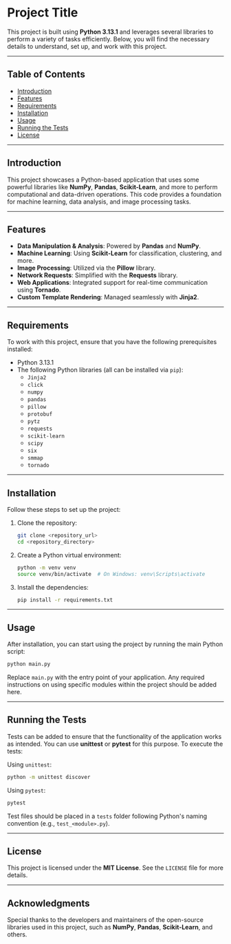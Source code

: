
# Project Title

This project is built using **Python 3.13.1** and leverages several libraries to perform a variety of tasks efficiently. Below, you will find the necessary details to understand, set up, and work with this project.

---

## Table of Contents

- [Introduction](#introduction)
- [Features](#features)
- [Requirements](#requirements)
- [Installation](#installation)
- [Usage](#usage)
- [Running the Tests](#running-the-tests)
- [License](#license)

---

## Introduction

This project showcases a Python-based application that uses some powerful libraries like **NumPy**, **Pandas**, **Scikit-Learn**, and more to perform computational and data-driven operations. This code provides a foundation for machine learning, data analysis, and image processing tasks.

---

## Features

- **Data Manipulation & Analysis**: Powered by **Pandas** and **NumPy**.
- **Machine Learning**: Using **Scikit-Learn** for classification, clustering, and more.
- **Image Processing**: Utilized via the **Pillow** library.
- **Network Requests**: Simplified with the **Requests** library.
- **Web Applications**: Integrated support for real-time communication using **Tornado**.
- **Custom Template Rendering**: Managed seamlessly with **Jinja2**.

---

## Requirements

To work with this project, ensure that you have the following prerequisites installed:

- Python 3.13.1
- The following Python libraries (all can be installed via `pip`):
  - `Jinja2`
  - `click`
  - `numpy`
  - `pandas`
  - `pillow`
  - `protobuf`
  - `pytz`
  - `requests`
  - `scikit-learn`
  - `scipy`
  - `six`
  - `smmap`
  - `tornado`

---

## Installation

Follow these steps to set up the project:

1. Clone the repository:
   ```bash
   git clone <repository_url>
   cd <repository_directory>
   ```

2. Create a Python virtual environment:
   ```bash
   python -m venv venv
   source venv/bin/activate  # On Windows: venv\Scripts\activate
   ```

3. Install the dependencies:
   ```bash
   pip install -r requirements.txt
   ```

---

## Usage

After installation, you can start using the project by running the main Python script:

```bash
python main.py
```

Replace `main.py` with the entry point of your application. Any required instructions on using specific modules within the project should be added here.

---

## Running the Tests

Tests can be added to ensure that the functionality of the application works as intended. You can use **unittest** or **pytest** for this purpose. To execute the tests:

Using `unittest`:
```bash
python -m unittest discover
```

Using `pytest`:
```bash
pytest
```

Test files should be placed in a `tests` folder following Python's naming convention (e.g., `test_<module>.py`).

---

## License

This project is licensed under the **MIT License**. See the `LICENSE` file for more details.

---

## Acknowledgments

Special thanks to the developers and maintainers of the open-source libraries used in this project, such as **NumPy**, **Pandas**, **Scikit-Learn**, and others.
